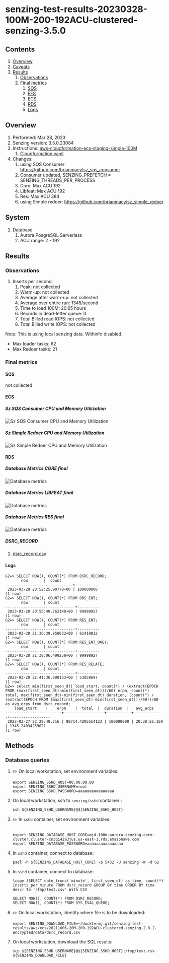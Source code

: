 # senzing-test-results-20230328-100M-200-192ACU-clustered-senzing-3.5.0

## Contents

1. [Overview](#overview)
1. [Caveats](#caveats)
1. [Results](#results)
    1. [Observations](#observations)
    1. [Final metrics](#final-metrics)
        1. [SQS](#sqs)
        1. [EFS](#efs)
        1. [ECS](#ecs)
        1. [RDS](#rds)
        1. [Logs](#logs)

## Overview

1. Performed: Mar 28, 2023
2. Senzing version: 3.5.0.23084
3. Instructions:
   [aws-cloudformation-ecs-staging-simple-100M](https://github.com/Senzing/aws-cloudformation-ecs/tree/main/cloudformation/aws-cloudformation-ecs-staging-simple-100M)
    1. [Cloudformation.yaml]()
4. Changes:
    1. using SQS Consumer: https://github.com/brianmacy/sz_sqs_consumer
    1. Consumer updated, SENZING_PREFETCH = SENZING_THREADS_PER_PROCESS
    1. Core: Max ACU 192
    1. Libfeat: Max ACU 192
    1. Res: Max ACU 384
    1. using Simple redoer: https://github.com/brianmacy/sz_simple_redoer

## System

1. Database
    1. Aurora PosgreSQL Serverless
    1. ACU range: 2 - 192

## Results

### Observations

1. Inserts per second:
    1. Peak: not collected
    1. Warm-up: not collected
    1. Average after warm-up: not collected
    1. Average over entire run: 1345/second
    1. Time to load 100M: 20.65 hours
    1. Records in dead-letter queue: 0
    1. Total Billed read IOPS:   not collected
    1. Total Billed write IOPS:  not collected

Note:  This is using local senzing data.  Withinfo disabled.

- Max loader tasks: 62
- Max Redoer tasks: 21


### Final metrics

#### SQS

not collected

#### ECS

##### Sz SQS Consumer CPU and Memory Utilization

![Sz SQS Consumer CPU and Memory Utilization](images/stream-loader.png "Sz SQS Consumer CPU and Memory Utilization")

##### Sz Simple Redoer CPU and Memory Utilization

![Sz Simple Redoer CPU and Memory Utilization](images/redoer.png "Sz Simple Redoer CPU and Memory Utilization")

#### RDS

##### Database Metrics CORE final

![Database metrics](images/database-metrics-core.png "Database metrics")

##### Database Metrics LIBFEAT final

![Database metrics](images/database-metrics-libfeat.png "Database metrics")

##### Database Metrics RES final

![Database metrics](images/database-metrics-res.png "Database metrics")

##### DSRC_RECORD

1. [dsrc_record.csv](data/dsrc_record.csv)

#### Logs

```
G2=> SELECT NOW(), COUNT(*) FROM DSRC_RECORD;
       now       |  count
------------------------------+-----------
 2023-03-28 20:52:25.98778+00 | 100000000
(1 row)
G2=> SELECT NOW(), COUNT(*) FROM OBS_ENT;
       now       | count
-------------------------------+----------
 2023-03-28 20:55:40.762148+00 | 99998927
(1 row)
G2=> SELECT NOW(), COUNT(*) FROM RES_ENT;
       now       | count
-------------------------------+----------
 2023-03-28 21:36:39.850032+00 | 61419812
(1 row)
G2=> SELECT NOW(), COUNT(*) FROM RES_ENT_OKEY;
       now       | count
-------------------------------+----------
 2023-03-28 21:38:06.499258+00 | 99998927
(1 row)
G2=> SELECT NOW(), COUNT(*) FROM RES_RELATE;
       now       | count
-------------------------------+----------
 2023-03-28 21:41:36.608153+00 | 53858697
(1 row)
G2=> select min(first_seen_dt) load_start, count(*) / (extract(EPOCH FROM (max(first_seen_dt)-min(first_seen_dt)))/60) erpm, count(*) total, max(first_seen_dt)-min(first_seen_dt) duration, (count(*) / (extract(EPOCH FROM (max(first_seen_dt)-min(first_seen_dt)))/60))/60 as avg_erps from dsrc_record;
    load_start    |    erpm    |  total  |  duration  |   avg_erps
-------------------------+------------------+-----------+--------------+------------------
 2023-03-27 22:29:40.216 | 80714.4205554123 | 100000000 | 20:38:56.159 | 1345.24034259021
(1 row)
```

## Methods

### Database queries

1. :pencil2: On local workstation, set environment variables:

    ```console
    export SENZING_SSHD_HOST=00.00.00.00
    export SENZING_SSHD_USERNAME=root
    export SENZING_SSHD_PASSWORD=aaaaaaaaaaaaaaaa
    ```

1. On local workstation, ssh to `senzing/sshd` container`:

    ```console
    ssh ${SENZING_SSHD_USERNAME}@${SENZING_SSHD_HOST}
    ```

1. :pencil2: In `sshd` container, set environment variables:

    ```console

    export SENZING_DATABASE_HOST_CORE=mjd-100m-aurora-senzing-core-cluster.cluster-cn3qi42a3jus.us-east-1.rds.amazonaws.com
    export SENZING_DATABASE_PASSWORD=aaaaaaaaaaaaaaaa
    ```

1. In `sshd` container, connect to database:

    ```console
    psql -h ${SENZING_DATABASE_HOST_CORE} -p 5432 -U senzing -W -d G2
    ```

1. In `sshd` container, connect to database:

    ```console
    \copy (SELECT date_trunc('minute', first_seen_dt) as time, count(*) inserts_per_minute FROM dsrc_record GROUP BY time ORDER BY time desc) To '/tmp/test.csv' With CSV

    SELECT NOW(), COUNT(*) FROM DSRC_RECORD;
    SELECT NOW(), COUNT(*) FROM SYS_EVAL_QUEUE;
    ```

1. :pencil2: On local workstation, identify where file is to be downloaded:

    ```console
    export SENZING_DOWNLOAD_FILE=~/docktermj.git/senzing-test-results/aws/ecs/20211006-20M-200-192ACU-clustered-senzing-2.8.2-encrypted/data/dsrc_record.csv
    ```

1. On local workstation, download the SQL results:

    ```console
    scp ${SENZING_SSHD_USERNAME}@${SENZING_SSHD_HOST}:/tmp/test.csv ${SENZING_DOWNLOAD_FILE}
    ```
